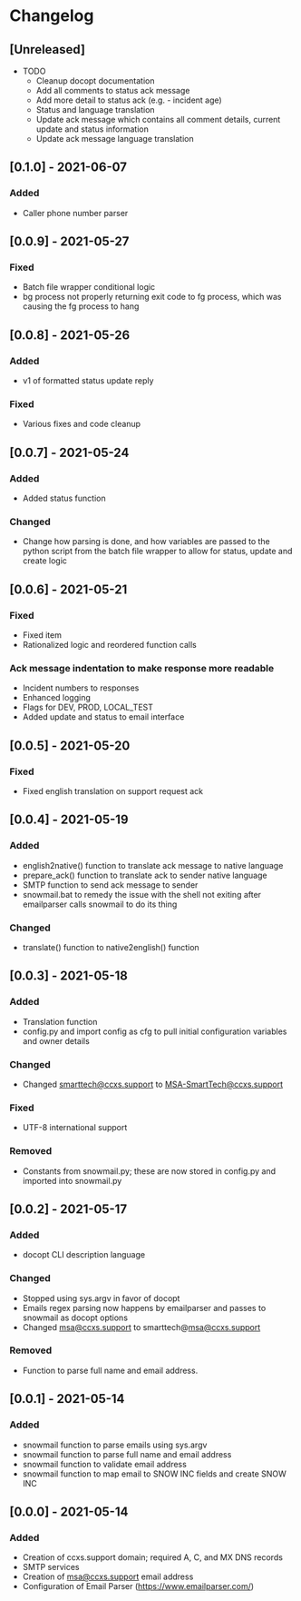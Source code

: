 # Changelog

## [Unreleased]

- TODO
  - Cleanup docopt documentation
  - Add all comments to status ack message
  - Add more detail to status ack (e.g. - incident age)
  - Status and language translation
  - Update ack message which contains all comment details, current update and status information
  - Update ack message language translation

## [0.1.0] - 2021-06-07

### Added

- Caller phone number parser

## [0.0.9] - 2021-05-27

### Fixed

- Batch file wrapper conditional logic
- bg process not properly returning exit code to fg process, which was causing the fg process to hang

## [0.0.8] - 2021-05-26

### Added

- v1 of formatted status update reply

### Fixed

- Various fixes and code cleanup

## [0.0.7] - 2021-05-24

### Added

- Added status function

### Changed

- Change how parsing is done, and how variables are passed to the python script from the batch file wrapper to allow for status, update and create logic

## [0.0.6] - 2021-05-21

### Fixed

- Fixed item
- Rationalized logic and reordered function calls

### Ack message indentation to make response more readable

- Incident numbers to responses
- Enhanced logging
- Flags for DEV, PROD, LOCAL_TEST
- Added update and status to email interface

## [0.0.5] - 2021-05-20

### Fixed

- Fixed english translation on support request ack

## [0.0.4] - 2021-05-19

### Added

- english2native() function to translate ack message to native language
- prepare_ack() function to translate ack to sender native language
- SMTP function to send ack message to sender
- snowmail.bat to remedy the issue with the shell not exiting after emailparser calls snowmail to do its thing

### Changed

- translate() function to native2english() function

## [0.0.3] - 2021-05-18

### Added

- Translation function
- config.py and import config as cfg to pull initial configuration variables and owner details

### Changed

- Changed smarttech@ccxs.support to MSA-SmartTech@ccxs.support

### Fixed

- UTF-8 international support

### Removed

- Constants from snowmail.py; these are now stored in config.py and imported into snowmail.py

## [0.0.2] - 2021-05-17

### Added

- docopt CLI description language

### Changed

- Stopped using sys.argv in favor of docopt
- Emails regex parsing now happens by emailparser and passes to snowmail as docopt options
- Changed msa@ccxs.support to smarttech@msa@ccxs.support

### Removed

- Function to parse full name and email address.

## [0.0.1] - 2021-05-14

### Added

- snowmail function to parse emails using sys.argv
- snowmail function to parse full name and email address
- snowmail function to validate email address
- snowmail function to map email to SNOW INC fields and create SNOW INC

## [0.0.0] - 2021-05-14

### Added

- Creation of ccxs.support domain; required A, C, and MX DNS records
- SMTP services
- Creation of msa@ccxs.support email address
- Configuration of Email Parser (https://www.emailparser.com/)